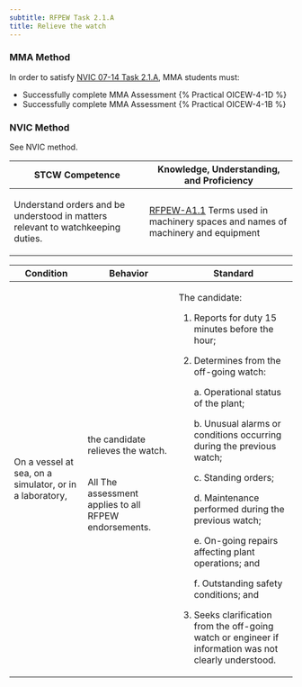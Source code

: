 ```yaml
---
subtitle: RFPEW Task 2.1.A 
title: Relieve the watch
---
```



### MMA Method

In order to satisfy  [NVIC 07-14  Task  2.1.A](/stcw23/assets/images/nvic-07-14.pdf), MMA students must:

* Successfully complete MMA Assessment {% Practical OICEW-4-1D %}
* Successfully complete MMA Assessment {% Practical OICEW-4-1B %}


### NVIC Method

<a onclick="togglevisibility('nvic_methods')" >See NVIC method.</a>

<div id='nvic_methods' class='hide'>

<table>
<thead>
<tr>
<th class='forty'> STCW Competence </th>
<th class='sixty'> Knowledge, Understanding, and Proficiency </th>
</tr>
</thead>




<tbody>
<tr><td markdown='1'>

Understand orders and be understood in matters relevant to watchkeeping duties.

</td><td markdown='1'>

[RFPEW-A1.1](../../tables/34.html#RFPEW-A1.1) Terms used in machinery spaces and names of machinery and equipment

</td></tr>


</tbody>
</table>


<table>
<thead>
<tr><th class='twenty'>  Condition </th><th class='twenty'> Behavior </th><th  class='sixty'>Standard </th></tr>
</thead>
<tbody >



<tr><td markdown='1'>

On a vessel at sea, on a simulator, or in a laboratory,

</td><td markdown='1'>

the candidate relieves the watch.

<br>

<div class="tooltip">All
<span class="tooltiptext">
The assessment applies to all RFPEW endorsements.
</span>
</div>


</td><td markdown='1'>

The candidate:

1. Reports for duty 15 minutes before the hour;
2. Determines from the off-going watch: 

	a. Operational status of the plant; 

	b. Unusual alarms or conditions occurring during the previous watch; 

	c. Standing orders; 

	d. Maintenance performed during the previous watch; 

	e. On-going repairs affecting plant operations; and 

	f. Outstanding safety conditions; and
3. Seeks clarification from the off-going watch or engineer if information was not clearly understood.

</td></tr>
</tbody>
</table>
</div>
